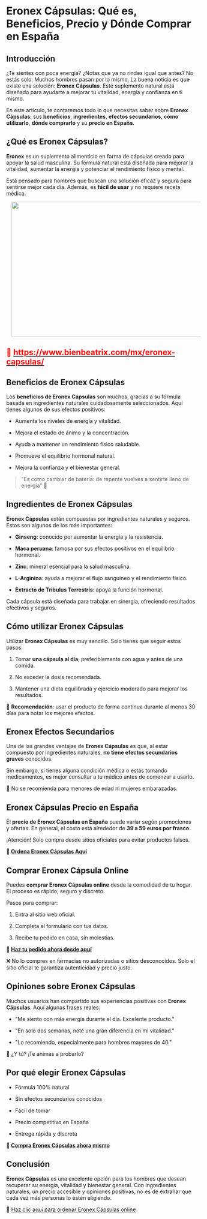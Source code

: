 <h1 data-pm-slice="1 1 []">Eronex Cápsulas: Qué es, Beneficios, Precio y Dónde Comprar en España</h1><h2>Introducción</h2><p>¿Te sientes con poca energía? ¿Notas que ya no rindes igual que antes? No estás solo. Muchos hombres pasan por lo mismo. La buena noticia es que existe una solución: <strong>Eronex Cápsulas</strong>. Este suplemento natural está diseñado para ayudarte a mejorar tu vitalidad, energía y confianza en ti mismo.</p><p>En este artículo, te contaremos todo lo que necesitas saber sobre <strong>Eronex Cápsulas</strong>: sus <strong>beneficios</strong>, <strong>ingredientes</strong>, <strong>efectos secundarios</strong>, <strong>cómo utilizarlo</strong>, <strong>dónde comprarlo</strong> y su <strong>precio en España</strong>.</p><h2>¿Qué es Eronex Cápsulas?</h2><p><strong>Eronex</strong> es un suplemento alimenticio en forma de cápsulas creado para apoyar la salud masculina. Su fórmula natural está diseñada para mejorar la vitalidad, aumentar la energía y potenciar el rendimiento físico y mental.</p><p>Está pensado para hombres que buscan una solución eficaz y segura para sentirse mejor cada día. Además, es <strong>fácil de usar</strong> y no requiere receta médica.</p><div class="separator" style="clear: both; text-align: center;"><a href="https://www.bienbeatrix.com/mx/eronex-capsulas/" imageanchor="1" rel="nofollow" style="margin-left: 1em; margin-right: 1em;"><img border="0" data-original-height="537" data-original-width="956" height="360" src="https://blogger.googleusercontent.com/img/b/R29vZ2xl/AVvXsEjcDNwXoR38xoqYBYHGIBOi-2Poij5Wzf09C8xmCZPT_Zty3XfCYmMtpHqPc40jh5A5KmvAv2v_4YMdmQXerZzhF1klJM7RaOVPNrh_M9YCy77o4ZQNrwrICf-wcgIdBkzDC103r1EnYTzaj3hHTUWME8Prp3OPxUNtRHdwArDsUjNeJFO8jFMwe0T5qXQ/w640-h360/Eronex%20C%C3%A1psulas.jpg" width="640" /></a></div><h2 style="text-align: left;"><span style="color: red;">🔗 <a href="https://www.bienbeatrix.com/mx/eronex-capsulas/" rel="nofollow"><span style="color: red;">https://www.bienbeatrix.com/mx/eronex-capsulas/</span></a></span></h2><h2>Beneficios de Eronex Cápsulas</h2><p>Los <strong>beneficios de Eronex Cápsulas</strong> son muchos, gracias a su fórmula basada en ingredientes naturales cuidadosamente seleccionados. Aquí tienes algunos de sus efectos positivos:</p><ul data-spread="false"><li><p>Aumenta los niveles de energía y vitalidad.</p></li><li><p>Mejora el estado de ánimo y la concentración.</p></li><li><p>Ayuda a mantener un rendimiento físico saludable.</p></li><li><p>Promueve el equilibrio hormonal natural.</p></li><li><p>Mejora la confianza y el bienestar general.</p></li></ul><blockquote><p>"Es como cambiar de batería: de repente vuelves a sentirte lleno de energía" 🚀</p></blockquote><h2>Ingredientes de Eronex Cápsulas</h2><p><strong>Eronex Cápsulas</strong> están compuestas por ingredientes naturales y seguros. Estos son algunos de los más importantes:</p><ul data-spread="false"><li><p><strong>Ginseng</strong>: conocido por aumentar la energía y la resistencia.</p></li><li><p><strong>Maca peruana</strong>: famosa por sus efectos positivos en el equilibrio hormonal.</p></li><li><p><strong>Zinc</strong>: mineral esencial para la salud masculina.</p></li><li><p><strong>L-Arginina</strong>: ayuda a mejorar el flujo sanguíneo y el rendimiento físico.</p></li><li><p><strong>Extracto de Tribulus Terrestris</strong>: apoya la función hormonal.</p></li></ul><p>Cada cápsula está diseñada para trabajar en sinergia, ofreciendo resultados efectivos y seguros.</p><h2>Cómo utilizar Eronex Cápsulas</h2><p>Utilizar <strong>Eronex Cápsulas</strong> es muy sencillo. Solo tienes que seguir estos pasos:</p><ol data-spread="false" start="1"><li><p>Tomar <strong>una cápsula al día</strong>, preferiblemente con agua y antes de una comida.</p></li><li><p>No exceder la dosis recomendada.</p></li><li><p>Mantener una dieta equilibrada y ejercicio moderado para mejorar los resultados.</p></li></ol><p>📅 <strong>Recomendación</strong>: usar el producto de forma continua durante al menos 30 días para notar los mejores efectos.</p><h2>Eronex Efectos Secundarios</h2><p>Una de las grandes ventajas de <strong>Eronex Cápsulas</strong> es que, al estar compuesto por ingredientes naturales, <strong>no tiene efectos secundarios graves</strong> conocidos.</p><p>Sin embargo, si tienes alguna condición médica o estás tomando medicamentos, es mejor consultar a tu médico antes de comenzar a usarlo.</p><p>🚫 No se recomienda para menores de edad ni mujeres embarazadas.</p><h2>Eronex Cápsulas Precio en España</h2><p>El <strong>precio de Eronex Cápsulas en España</strong> puede variar según promociones y ofertas. En general, el costo está alrededor de <strong>39 a 59 euros por frasco</strong>.</p><p>¡Atención! Solo compra desde sitios oficiales para evitar productos falsos.</p><p><strong>🔗 </strong><strong><a href="https://www.bienbeatrix.com/mx/eronex-capsulas/" rel="nofollow">Ordena Eronex Cápsulas Aquí</a></strong></p><h2>Comprar Eronex Cápsula Online</h2><p>Puedes <strong>comprar Eronex Cápsulas online</strong> desde la comodidad de tu hogar. El proceso es rápido, seguro y discreto.</p><p>Pasos para comprar:</p><ol data-spread="false" start="1"><li><p>Entra al sitio web oficial.</p></li><li><p>Completa el formulario con tus datos.</p></li><li><p>Recibe tu pedido en casa, sin molestias.</p></li></ol><p><strong>🔗 </strong><a disabled="true" href="https://www.bienbeatrix.com/mx/eronex-capsulas/" rel="nofollow"><strong>Haz tu pedido ahora desde aquí</strong></a></p><p>❌ No lo compres en farmacias no autorizadas o sitios desconocidos. Solo el sitio oficial te garantiza autenticidad y precio justo.</p><h2>Opiniones sobre Eronex Cápsulas</h2><p>Muchos usuarios han compartido sus experiencias positivas con <strong>Eronex Cápsulas</strong>. Aquí algunas frases reales:</p><ul data-spread="false"><li><p>"Me siento con más energía durante el día. Excelente producto."</p></li><li><p>"En solo dos semanas, noté una gran diferencia en mi vitalidad."</p></li><li><p>"Lo recomiendo, especialmente para hombres mayores de 40."</p></li></ul><p>🤔 ¿Y tú? ¡Te animas a probarlo?</p><h2>Por qué elegir Eronex Cápsulas</h2><ul data-spread="false"><li><p>Fórmula 100% natural</p></li><li><p>Sin efectos secundarios conocidos</p></li><li><p>Fácil de tomar</p></li><li><p>Precio competitivo en España</p></li><li><p>Entrega rápida y discreta</p></li></ul><p><strong>🔗 </strong><strong><a href="https://www.bienbeatrix.com/mx/eronex-capsulas/" rel="nofollow">Compra Eronex Cápsulas ahora mismo</a></strong></p><h2>Conclusión</h2><p><strong>Eronex Cápsulas</strong> es una excelente opción para los hombres que desean recuperar su energía, vitalidad y bienestar general. Con ingredientes naturales, un precio accesible y opiniones positivas, no es de extrañar que cada vez más personas lo estén eligiendo.</p><p>🔗 <a disabled="true" href="https://www.bienbeatrix.com/mx/eronex-capsulas/" rel="nofollow">Haz clic aquí para ordenar Eronex Cápsulas online</a></p>
